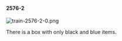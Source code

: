 #### 2576-2
![train-2576-2-0.png](https://github.com/lil-lab/nlvr/raw/master/nlvr/train/images/64/train-2576-2-0.png "train-2576-2-0.png")

There is a box with only black and blue items.